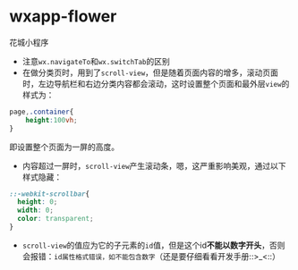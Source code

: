 # wxapp-flower
花城小程序

- 注意`wx.navigateTo`和`wx.switchTab`的区别
- 在做分类页时，用到了`scroll-view`，但是随着页面内容的增多，滚动页面时，左边导航栏和右边分类内容都会滚动，这时设置整个页面和最外层`view`的样式为：
```css
page,.container{
    height:100vh;
}
```
即设置整个页面为一屏的高度。
- 内容超过一屏时，`scroll-view`产生滚动条，嗯，这严重影响美观，通过以下样式隐藏：
```css
::-webkit-scrollbar{  
  height: 0;
  width: 0;
  color: transparent;
}
```
- `scroll-view`的值应为它的子元素的`id`值，但是这个id**不能以数字开头**，否则会报错：`id属性格式错误，如不能包含数字`（还是要仔细看看开发手册::>_<::）